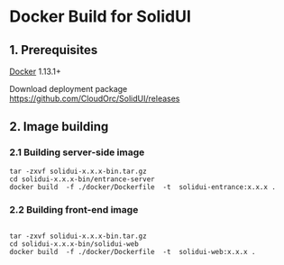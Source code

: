 # Docker Build for SolidUI

## 1. Prerequisites

[Docker](https://docs.docker.com/engine/install/) 1.13.1+

Download deployment package https://github.com/CloudOrc/SolidUI/releases

## 2. Image building

### 2.1 Building server-side image

```shell script
tar -zxvf solidui-x.x.x-bin.tar.gz
cd solidui-x.x.x-bin/entrance-server 
docker build  -f ./docker/Dockerfile  -t  solidui-entrance:x.x.x . 

```

### 2.2 Building front-end image

```shell script

tar -zxvf solidui-x.x.x-bin.tar.gz
cd solidui-x.x.x-bin/solidui-web
docker build  -f ./docker/Dockerfile  -t  solidui-web:x.x.x .

```